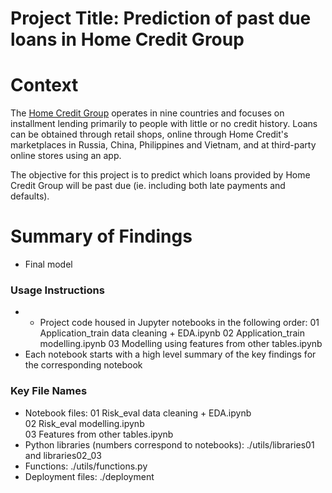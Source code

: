 
# Project Title: Prediction of past due loans in Home Credit Group

# Context
The [Home Credit Group](https://en.wikipedia.org/wiki/Home_Credit) operates in nine countries and focuses on installment lending primarily to people with little or no credit history. Loans can be obtained through retail shops, online through Home Credit's marketplaces in Russia, China, Philippines and Vietnam, and at third-party online stores using an app. 

The objective for this project is to predict which loans provided by Home Credit Group will be past due (ie. including both late payments and defaults).

# Summary of Findings
* Final model 

### Usage Instructions
* * Project code housed in Jupyter notebooks in the following order:
  01 Application_train data cleaning + EDA.ipynb
  02 Application_train modelling.ipynb
  03 Modelling using features from other tables.ipynb
* Each notebook starts with a high level summary of the key findings for the corresponding notebook 

### Key File Names
* Notebook files: 
    01 Risk_eval data cleaning + EDA.ipynb  
    02 Risk_eval modelling.ipynb  
    03 Features from other tables.ipynb  
* Python libraries (numbers correspond to notebooks): ./utils/libraries01 and libraries02_03
* Functions: ./utils/functions.py
* Deployment files: ./deployment 
